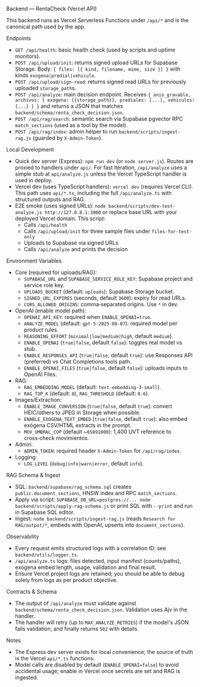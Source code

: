 Backend — RentaCheck (Vercel API)

This backend runs as Vercel Serverless Functions under `/api/*` and is the canonical path used by the app.

Endpoints
- `GET /api/health`: basic health check (used by scripts and uptime monitors).
- `POST /api/upload/init`: returns signed upload URLs for Supabase Storage. Body: `{ files: [{ kind, filename, mime, size }] }` with kinds `exogena|predial|vehiculo`.
- `POST /api/upload/sign-read`: returns signed read URLs for previously uploaded `storage_path`s.
- `POST /api/analyze`: main decision endpoint. Receives `{ anio_gravable, archivos: { exogena: [{storage_path}], prediales: [...], vehiculos: [...] } }` and returns a JSON that matches `backend/schema/renta_check_decision.json`.
- `POST /api/rag/search`: semantic search via Supabase pgvector RPC `match_sections` (used as a tool by the model).
- `POST /api/rag/index`: admin helper to run `backend/scripts/ingest-rag.js` (guarded by `X-Admin-Token`).

Local Development
- Quick dev server (Express): `npm run dev` (or `node server.js`). Routes are proxied to handlers under `api/`. For fast iteration, `/api/analyze` uses a simple stub at `api/analyze.js` unless the Vercel TypeScript handler is used in deploy.
- Vercel dev (uses TypeScript handlers): `vercel dev` (requires Vercel CLI). This path uses `api/*.ts`, including the full `/api/analyze.ts` with structured outputs and RAG.
- E2E smoke (uses signed URLs): `node backend/scripts/dev-test-analyze.js http://127.0.0.1:3000` or replace base URL with your deployed Vercel domain. This script:
  - Calls `/api/health`
  - Calls `/api/upload/init` for three sample files under `files-for-test-only`
  - Uploads to Supabase via signed URLs
  - Calls `/api/analyze` and prints the decision

Environment Variables
- Core (required for uploads/RAG):
  - `SUPABASE_URL` and `SUPABASE_SERVICE_ROLE_KEY`: Supabase project and service role key.
  - `UPLOADS_BUCKET` (default: `uploads`): Supabase Storage bucket.
  - `SIGNED_URL_EXPIRES` (seconds, default `3600`): expiry for read URLs.
  - `CORS_ALLOWED_ORIGINS`: comma‑separated origins. Use `*` in dev.
- OpenAI (enable model path):
  - `OPENAI_API_KEY`: required when `ENABLE_OPENAI=true`.
  - `ANALYZE_MODEL` (default: `gpt-5-2025-08-07`): required model per product rules.
  - `REASONING_EFFORT` (`minimal|low|medium|high`, default `medium`).
  - `ENABLE_OPENAI` (`true|false`, default `false`): toggles real model vs stub.
  - `ENABLE_RESPONSES_API` (`true|false`, default `true`): use Responses API (preferred) vs Chat Completions tools path.
  - `ENABLE_OPENAI_FILES` (`true|false`, default `false`): uploads inputs to OpenAI Files.
- RAG:
  - `RAG_EMBEDDING_MODEL` (default: `text-embedding-3-small`).
  - `RAG_TOP_K` (default: `8`), `RAG_THRESHOLD` (default: `0.6`).
- Images/Extraction:
  - `ENABLE_IMAGE_CONVERSION` (`true|false`, default `true`): convert HEIC/others to JPEG in Storage when possible.
  - `ENABLE_EXOGENA_TEXT_EMBED` (`true|false`, default `true`): also embed exógena CSV/HTML extracts in the prompt.
  - `MOV_UMBRAL_COP` (default ~`65891000`): 1,400 UVT reference to cross‑check movimientos.
- Admin:
  - `ADMIN_TOKEN`: required header `X-Admin-Token` for `/api/rag/index`.
- Logging:
  - `LOG_LEVEL` (`debug|info|warn|error`, default `info`).

RAG Schema & Ingest
- SQL: `backend/supabase/rag_schema.sql` creates `public.document_sections`, HNSW index and RPC `match_sections`.
- Apply via script: `SUPABASE_DB_URL=postgres://... node backend/scripts/apply-rag-schema.js` or print SQL with `--print` and run in Supabase SQL editor.
- Ingest: `node backend/scripts/ingest-rag.js` (reads `Research for RAG/output/*`, embeds with OpenAI, upserts into `document_sections`).

Observability
- Every request emits structured logs with a correlation ID: see `backend/utils/logger.ts`.
- `/api/analyze.ts` logs: files detected, input manifest (counts/paths), exógena embed length, usage, validation and final result.
- Ensure Vercel project logs are retained; you should be able to debug solely from logs as per product objective.

Contracts & Schema
- The output of `/api/analyze` must validate against `backend/schema/renta_check_decision.json`. Validation uses Ajv in the handler.
- The handler will retry (up to `MAX_ANALYZE_RETRIES`) if the model's JSON fails validation, and finally returns `502` with details.

Notes
- The Express dev server exists for local convenience; the source of truth is the Vercel `api/*.ts` functions.
- Model calls are disabled by default (`ENABLE_OPENAI=false`) to avoid accidental usage; enable in Vercel once secrets are set and RAG is ingested.